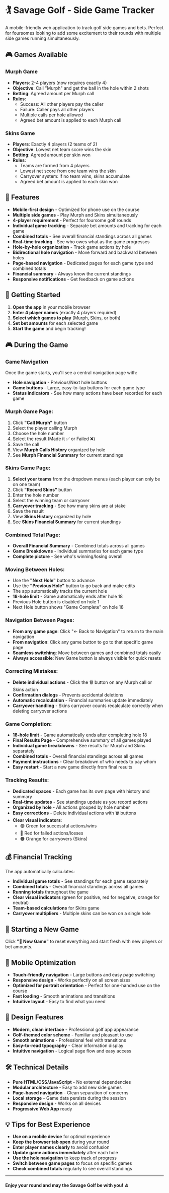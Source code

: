 # 🏌️ Savage Golf - Side Game Tracker

A mobile-friendly web application to track golf side games and bets. Perfect for foursomes looking to add some excitement to their rounds with multiple side games running simultaneously.

## 🎮 Games Available

### **Murph Game**
- **Players**: 2-4 players (now requires exactly 4)
- **Objective**: Call "Murph" and get the ball in the hole within 2 shots
- **Betting**: Agreed amount per Murph call
- **Rules**: 
  - Success: All other players pay the caller
  - Failure: Caller pays all other players
  - Multiple calls per hole allowed
  - Agreed bet amount is applied to each Murph call

### **Skins Game**
- **Players**: Exactly 4 players (2 teams of 2)
- **Objective**: Lowest net team score wins the skin
- **Betting**: Agreed amount per skin won
- **Rules**: 
  - Teams are formed from 4 players
  - Lowest net score from one team wins the skin
  - Carryover system: if no team wins, skins accumulate
  - Agreed bet amount is applied to each skin won

## 📱 Features

- **Mobile-first design** - Optimized for phone use on the course
- **Multiple side games** - Play Murph and Skins simultaneously
- **4-player requirement** - Perfect for foursome golf rounds
- **Individual game tracking** - Separate bet amounts and tracking for each game
- **Combined totals** - See overall financial standings across all games
- **Real-time tracking** - See who owes what as the game progresses
- **Hole-by-hole organization** - Track game actions by hole
- **Bidirectional hole navigation** - Move forward and backward between holes
- **Page-based navigation** - Dedicated pages for each game type and combined totals
- **Financial summary** - Always know the current standings
- **Responsive notifications** - Get feedback on game actions

## 🚀 Getting Started

1. **Open the app** in your mobile browser
2. **Enter 4 player names** (exactly 4 players required)
3. **Select which games to play** (Murph, Skins, or both)
4. **Set bet amounts** for each selected game
5. **Start the game** and begin tracking!

## 🎮 During the Game

### **Game Navigation**
Once the game starts, you'll see a central navigation page with:
- **Hole navigation** - Previous/Next hole buttons
- **Game buttons** - Large, easy-to-tap buttons for each game type
- **Status indicators** - See how many actions have been recorded for each game

### **Murph Game Page:**
1. Click **"Call Murph"** button
2. Select the player calling Murph
3. Choose the hole number
4. Select the result (Made it ✅ or Failed ❌)
5. Save the call
6. View **Murph Calls History** organized by hole
7. See **Murph Financial Summary** for current standings

### **Skins Game Page:**
1. **Select your teams** from the dropdown menus (each player can only be on one team)
2. Click **"Record Skins"** button
3. Enter the hole number
4. Select the winning team or carryover
5. **Carryover tracking** - See how many skins are at stake
6. Save the result
7. View **Skins History** organized by hole
8. See **Skins Financial Summary** for current standings

### **Combined Total Page:**
- **Overall Financial Summary** - Combined totals across all games
- **Game Breakdowns** - Individual summaries for each game type
- **Complete picture** - See who's winning/losing overall

### **Moving Between Holes:**
- Use the **"Next Hole"** button to advance
- Use the **"Previous Hole"** button to go back and make edits
- The app automatically tracks the current hole
- **18-hole limit** - Game automatically ends after hole 18
- Previous Hole button is disabled on hole 1
- Next Hole button shows "Game Complete" on hole 18

### **Navigation Between Pages:**
- **From any game page**: Click "← Back to Navigation" to return to the main navigation
- **From navigation**: Click any game button to go to that specific game page
- **Seamless switching**: Move between games and combined totals easily
- **Always accessible**: New Game button is always visible for quick resets

### **Correcting Mistakes:**
- **Delete individual actions** - Click the 🗑️ button on any Murph call or Skins action
- **Confirmation dialogs** - Prevents accidental deletions
- **Automatic recalculation** - Financial summaries update immediately
- **Carryover handling** - Skins carryover counts recalculate correctly when deleting carryover actions

### **Game Completion:**
- **18-hole limit** - Game automatically ends after completing hole 18
- **Final Results Page** - Comprehensive summary of all games played
- **Individual game breakdowns** - See results for Murph and Skins separately
- **Combined totals** - Overall financial standings across all games
- **Payment instructions** - Clear breakdown of who needs to pay whom
- **Easy restart** - Start a new game directly from final results

### **Tracking Results:**
- **Dedicated spaces** - Each game has its own page with history and summary
- **Real-time updates** - See standings update as you record actions
- **Organized by hole** - All actions grouped by hole number
- **Easy corrections** - Delete individual actions with 🗑️ buttons
- **Clear visual indicators**:
  - 🟢 Green for successful actions/wins
  - 🔴 Red for failed actions/losses  
  - 🟠 Orange for carryovers (Skins)

## 💰 Financial Tracking

The app automatically calculates:
- **Individual game totals** - See standings for each game separately
- **Combined totals** - Overall financial standings across all games
- **Running totals** throughout the game
- **Clear visual indicators** (green for positive, red for negative, orange for neutral)
- **Team-based calculations** for Skins game
- **Carryover multipliers** - Multiple skins can be won on a single hole

## 🔄 Starting a New Game

Click **"🔄 New Game"** to reset everything and start fresh with new players or bet amounts.

## 📱 Mobile Optimization

- **Touch-friendly navigation** - Large buttons and easy page switching
- **Responsive design** - Works perfectly on all screen sizes
- **Optimized for portrait orientation** - Perfect for one-handed use on the course
- **Fast loading** - Smooth animations and transitions
- **Intuitive layout** - Easy to find what you need

## 🎨 Design Features

- **Modern, clean interface** - Professional golf app appearance
- **Golf-themed color scheme** - Familiar and pleasant to use
- **Smooth animations** - Professional feel with transitions
- **Easy-to-read typography** - Clear information display
- **Intuitive navigation** - Logical page flow and easy access

## 🛠️ Technical Details

- **Pure HTML/CSS/JavaScript** - No external dependencies
- **Modular architecture** - Easy to add new side games
- **Page-based navigation** - Clean separation of concerns
- **Local storage** - Game data persists during the session
- **Responsive design** - Works on all devices
- **Progressive Web App** ready

## 💡 Tips for Best Experience

- **Use on a mobile device** for optimal experience
- **Keep the browser tab open** during your round
- **Enter player names clearly** to avoid confusion
- **Update game actions immediately** after each hole
- **Use the hole navigation** to keep track of progress
- **Switch between game pages** to focus on specific games
- **Check combined totals** regularly to see overall standings

---

**Enjoy your round and may the Savage Golf be with you!** ⛳
